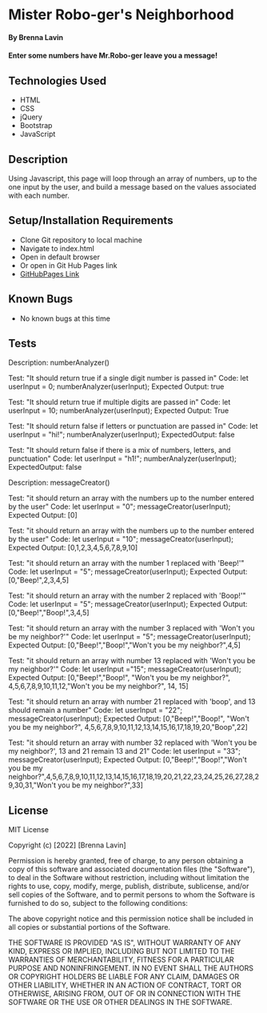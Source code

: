 # Mister Robo-ger's Neighborhood

#### By Brenna Lavin

#### Enter some numbers have Mr.Robo-ger leave you a message!

## Technologies Used

* HTML
* CSS
* jQuery
* Bootstrap
* JavaScript

## Description

Using Javascript, this page will loop through an array of numbers, up to the one input by the user, and build a message based on the values associated with each number.

## Setup/Installation Requirements

* Clone Git repository to local machine
* Navigate to index.html
* Open in default browser
* Or open in Git Hub Pages link
* [GitHubPages Link]("http://www.google.com")

## Known Bugs

* No known bugs at this time

## Tests

Description: numberAnalyzer()

Test: "It should return true if a single digit number is passed in"
Code:
let userInput = 0;
numberAnalyzer(userInput);
Expected Output:
true

Test: "It should return true if multiple digits are passed in"
Code:
let userInput = 10;
numberAnalyzer(userInput);
Expected Output:
True

Test: "It should return false if letters or punctuation are passed in"
Code:
let userInput = "hi!";
numberAnalyzer(userInput);
ExpectedOutput:
false

Test: "It should return false if there is a mix of numbers, letters, and punctuation"
Code:
let userInput = "h1!";
numberAnalyzer(userInput);
ExpectedOutput:
false

Description: messageCreator()

Test: "it should return an array with the numbers up to the number entered by the user"
Code:
let userInput = "0";
messageCreator(userInput);
Expected Output:
[0]

Test: "it should return an array with the numbers up to the number entered by the user"
Code:
let userInput = "10";
messageCreator(userInput);
Expected Output:
[0,1,2,3,4,5,6,7,8,9,10]

Test: "it should return an array with the number 1 replaced with 'Beep!'"
Code:
let userInput = "5";
messageCreator(userInput);
Expected Output:
[0,"Beep!",2,3,4,5]

Test: "it should return an array with the number 2 replaced with 'Boop!'"
Code:
let userInput = "5";
messageCreator(userInput);
Expected Output:
[0,"Beep!","Boop!",3,4,5]

Test: "it should return an array with the number 3 replaced with 'Won't you be my neighbor?'"
Code:
let userInput = "5";
messageCreator(userInput);
Expected Output:
[0,"Beep!","Boop!","Won't you be my neighbor?",4,5]

Test: "it should return an array with number 13 replaced with 'Won't you be my neighbor?'"
Code:
let userInput ="15";
messageCreator(userInput);
Expected Output:
[0,"Beep!","Boop!", "Won't you be my neighbor?", 4,5,6,7,8,9,10,11,12,"Won't you be my neighbor?", 14, 15]

Test: "it should return an array with number 21 replaced with 'boop', and 13 should remain a number"
Code:
let userInput = "22";
messageCreator(userInput);
Expected Output:
[0,"Beep!","Boop!", "Won't you be my neighbor?", 4,5,6,7,8,9,10,11,12,13,14,15,16,17,18,19,20,"Boop",22]

Test: "it should return an array with number 32 replaced with 'Won't you be my neighbor?', 13 and 21 remain 13 and 21"
Code:
let userInput = "33";
messageCreator(userInput);
Expected Output:
[0,"Beep!","Boop!","Won't you be my neighbor?",4,5,6,7,8,9,10,11,12,13,14,15,16,17,18,19,20,21,22,23,24,25,26,27,28,29,30,31,"Won't you be my neighbor?",33]

## License

MIT License

Copyright (c) [2022] [Brenna Lavin]

Permission is hereby granted, free of charge, to any person obtaining a copy
of this software and associated documentation files (the "Software"), to deal
in the Software without restriction, including without limitation the rights
to use, copy, modify, merge, publish, distribute, sublicense, and/or sell
copies of the Software, and to permit persons to whom the Software is
furnished to do so, subject to the following conditions:

The above copyright notice and this permission notice shall be included in all
copies or substantial portions of the Software.

THE SOFTWARE IS PROVIDED "AS IS", WITHOUT WARRANTY OF ANY KIND, EXPRESS OR
IMPLIED, INCLUDING BUT NOT LIMITED TO THE WARRANTIES OF MERCHANTABILITY,
FITNESS FOR A PARTICULAR PURPOSE AND NONINFRINGEMENT. IN NO EVENT SHALL THE
AUTHORS OR COPYRIGHT HOLDERS BE LIABLE FOR ANY CLAIM, DAMAGES OR OTHER
LIABILITY, WHETHER IN AN ACTION OF CONTRACT, TORT OR OTHERWISE, ARISING FROM,
OUT OF OR IN CONNECTION WITH THE SOFTWARE OR THE USE OR OTHER DEALINGS IN THE
SOFTWARE.

